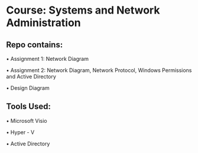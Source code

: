 <h1>Course: Systems and Network Administration </h1>

<h2>Repo contains:</h2>
<p>&bull; Assignment 1: Network Diagram</p>
<p>&bull; Assignment 2: Network Diagram, Network Protocol, Windows Permissions and Active Directory</p>
<p>&bull; Design Diagram</p>

<h2>Tools Used:</h2>
<p>&bull; Microsoft Visio</p>
<p>&bull; Hyper - V</p>
<p>&bull; Active Directory</p>

